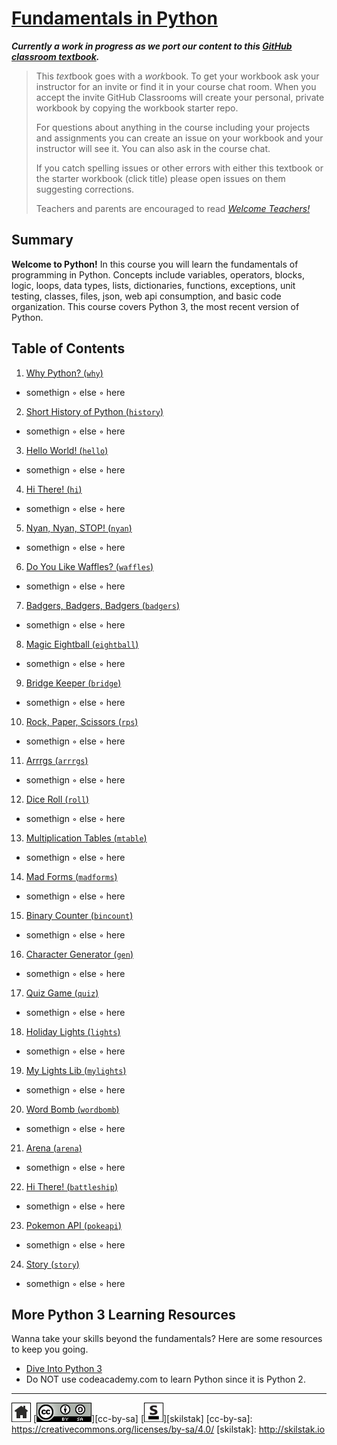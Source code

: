 # [Fundamentals in Python][work]
[work]: https://github.com/skilstak/pyfun-work/blob/gh-pages/README.md

***Currently a work in progress as we port our content to this [GitHub
classroom textbook][text-work].***

[text-work]: https://blog.skilstak.io/github-as-text-book-and-work-book-828ffada9542#.etr9ts7me

>  This *text*book goes with a *work*book. To get your workbook ask your
>  instructor for an invite or find it in your course chat room.
>  When you accept the invite GitHub Classrooms will create your 
>  personal, private workbook by copying the workbook starter repo.
> 
>  For questions about anything in the course including your projects
>  and assignments you can create an issue on your workbook and your
>  instructor will see it. You can also ask in the course chat.
> 
>  If you catch spelling issues or other errors with either this textbook
>  or the starter workbook (click title) please open issues on them
>  suggesting corrections.
>  
>  Teachers and parents are encouraged to
>  read [*Welcome Teachers!*](teachers/README.md)

## Summary
**Welcome to Python!** In this course you will learn the fundamentals
of programming in Python. Concepts include variables, operators,
blocks, logic, loops, data types, lists, dictionaries, functions,
exceptions, unit testing, classes, files, json, web api consumption,
and basic code organization. This course covers Python 3, the most
recent version of Python.

## Table of Contents
1. [Why Python? (`why`)](why/README.md)
  * somethign ◦ else ◦ here
2. [Short History of Python (`history`)](history/README.md)
  * somethign ◦ else ◦ here
3. [Hello World! (`hello`)](hello/README.md)
  * somethign ◦ else ◦ here
4. [Hi There! (`hi`)](hi/README.md)
  * somethign ◦ else ◦ here
5. [Nyan, Nyan, STOP! (`nyan`)](nyan/README.md)
  * somethign ◦ else ◦ here
6. [Do You Like Waffles? (`waffles`)](waffles/README.md)
  * somethign ◦ else ◦ here
7. [Badgers, Badgers, Badgers (`badgers`)](badgers/README.md)
  * somethign ◦ else ◦ here
8. [Magic Eightball (`eightball`)](eightball/README.md)
  * somethign ◦ else ◦ here
9. [Bridge Keeper (`bridge`)](bridge/README.md)
  * somethign ◦ else ◦ here
10. [Rock, Paper, Scissors (`rps`)](rps/README.md)
  * somethign ◦ else ◦ here
11. [Arrrgs (`arrrgs`)](arrrgs/README.md)
  * somethign ◦ else ◦ here
12. [Dice Roll (`roll`)](roll/README.md)
  * somethign ◦ else ◦ here
13. [Multiplication Tables (`mtable`)](mtable/README.md)
  * somethign ◦ else ◦ here
14. [Mad Forms (`madforms`)](madforms/README.md)
  * somethign ◦ else ◦ here
15. [Binary Counter (`bincount`)](bincount/README.md)
  * somethign ◦ else ◦ here
16. [Character Generator (`gen`)](gen/README.md)
  * somethign ◦ else ◦ here
17. [Quiz Game (`quiz`)](quiz/README.md)
  * somethign ◦ else ◦ here
18. [Holiday Lights (`lights`)](lights/README.md)
  * somethign ◦ else ◦ here
19. [My Lights Lib (`mylights`)](mylights/README.md)
  * somethign ◦ else ◦ here
20. [Word Bomb (`wordbomb`)](wordbomb/README.md)
  * somethign ◦ else ◦ here
21. [Arena (`arena`)](arena/README.md)
  * somethign ◦ else ◦ here
22. [Hi There! (`battleship`)](battleship/README.md)
  * somethign ◦ else ◦ here
23. [Pokemon API (`pokeapi`)](pokeapi/README.md)
  * somethign ◦ else ◦ here
24. [Story (`story`)](story/README.md)
  * somethign ◦ else ◦ here

## More Python 3 Learning Resources
Wanna take your skills beyond the fundamentals? Here are some
resources to keep you going.

* [Dive Into Python 3](http://www.diveintopython3.net)
* Do NOT use codeacademy.com to learn Python since it is Python 2.

---
[![home](/assets/home-bw.png)](/README.md)
[![cc-by-sa](/assets/cc-by-sa.png)][cc-by-sa]
[![skilstak](/assets/skilstak-logo-bw.png)][skilstak]
[cc-by-sa]: https://creativecommons.org/licenses/by-sa/4.0/
[skilstak]: http://skilstak.io


